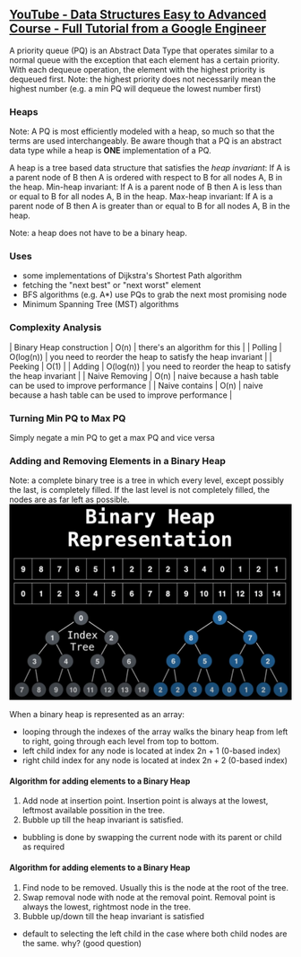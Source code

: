 ## [YouTube - Data Structures Easy to Advanced Course - Full Tutorial from a Google Engineer](https://youtu.be/RBSGKlAvoiM?t=5493)
A priority queue (PQ) is an Abstract Data Type that operates similar to a normal queue with the exception that each element has a certain priority.
With each dequeue operation, the element with the highest priority is dequeued first.
Note: the highest priority does not necessarily mean the highest number (e.g. a min PQ will dequeue the lowest number first)

### Heaps
Note: A PQ is most efficiently modeled with a heap, so much so that the terms are used interchangeably. Be aware though that a PQ is an abstract data type while a heap is **ONE** implementation of a PQ.

A heap is a tree based data structure that satisfies the *heap invariant*: If A is a parent node of B then A is ordered with respect to B for all nodes A, B in the heap.
Min-heap invariant: If A is a parent node of B then A is less than or equal to B for all nodes A, B in the heap.
Max-heap invariant: If A is a parent node of B then A is greater than or equal to B for all nodes A, B in the heap.

Note: a heap does not have to be a binary heap.

### Uses
- some implementations of Dijkstra's Shortest Path algorithm
- fetching the "next best" or "next worst" element
- BFS algorithms (e.g. A\*) use PQs to grab the next most promising node
- Minimum Spanning Tree (MST) algorithms

### Complexity Analysis
| Binary Heap construction | O(n) | there's an algorithm for this |
| Polling | O(log(n)) | you need to reorder the heap to satisfy the heap invariant |
| Peeking | O(1) |
| Adding | O(log(n)) | you need to reorder the heap to satisfy the heap invariant |
| Naive Removing | O(n) | naive because a hash table can be used to improve performance |
| Naive contains | O(n) | naive because a hash table can be used to improve performance |

### Turning Min PQ to Max PQ
Simply negate a min PQ to get a max PQ and vice versa

### Adding and Removing Elements in a Binary Heap
Note: a complete binary tree is a tree in which every level, except possibly the last, is completely filled. If the last level is not completely filled, the nodes are as far left as possible.
![binary heap representation](./imgs/binary-heap-representation.png "binary heap representation")

When a binary heap is represented as an array:
- looping through the indexes of the array walks the binary heap from left to right, going through each level from top to bottom.
- left child index for any node is located at index 2n + 1 (0-based index)
- right child index for any node is located at index 2n + 2 (0-based index)

#### Algorithm for adding elements to a Binary Heap
1. Add node at insertion point. Insertion point is always at the lowest, leftmost available possition in the tree.
2. Bubble up till the heap invariant is satisfied.
  - bubbling is done by swapping the current node with its parent or child as required

#### Algorithm for adding elements to a Binary Heap
1. Find node to be removed. Usually this is the node at the root of the tree.
2. Swap removal node with node at the removal point. Removal point is always the lowest, rightmost node in the tree.
3. Bubble up/down till the heap invariant is satisfied
  - default to selecting the left child in the case where both child nodes are the same. why? (good question)

